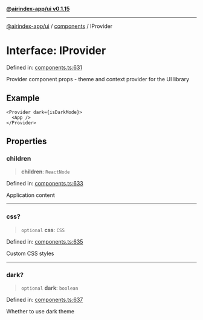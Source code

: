 [**@airindex-app/ui v0.1.15**](../../README.md)

***

[@airindex-app/ui](../../README.md) / [components](../README.md) / IProvider

# Interface: IProvider

Defined in: [components.ts:631](https://github.com/airindex-app/ui/blob/c7ea135614befbd5605b13569e79882284e03edb/src/types/components.ts#L631)

Provider component props - theme and context provider for the UI library

## Example

```tsx
<Provider dark={isDarkMode}>
  <App />
</Provider>
```

## Properties

### children

> **children**: `ReactNode`

Defined in: [components.ts:633](https://github.com/airindex-app/ui/blob/c7ea135614befbd5605b13569e79882284e03edb/src/types/components.ts#L633)

Application content

***

### css?

> `optional` **css**: `CSS`

Defined in: [components.ts:635](https://github.com/airindex-app/ui/blob/c7ea135614befbd5605b13569e79882284e03edb/src/types/components.ts#L635)

Custom CSS styles

***

### dark?

> `optional` **dark**: `boolean`

Defined in: [components.ts:637](https://github.com/airindex-app/ui/blob/c7ea135614befbd5605b13569e79882284e03edb/src/types/components.ts#L637)

Whether to use dark theme
